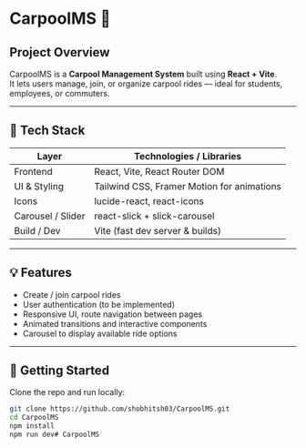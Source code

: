 # CarpoolMS 🚗

## Project Overview
CarpoolMS is a **Carpool Management System** built using **React + Vite**.  
It lets users manage, join, or organize carpool rides — ideal for students, employees, or commuters.

---

## 🚀 Tech Stack  
| Layer | Technologies / Libraries |
|---|---|
| Frontend | React, Vite, React Router DOM |
| UI & Styling | Tailwind CSS, Framer Motion for animations |
| Icons | lucide-react, react-icons |
| Carousel / Slider | react-slick + slick-carousel |
| Build / Dev | Vite (fast dev server & builds) |

---

## 💡 Features  
- Create / join carpool rides  
- User authentication (to be implemented)  
- Responsive UI, route navigation between pages  
- Animated transitions and interactive components  
- Carousel to display available ride options  

---

## 🔧 Getting Started  
Clone the repo and run locally:

```bash
git clone https://github.com/shobhitsh03/CarpoolMS.git
cd CarpoolMS
npm install
npm run dev# CarpoolMS
